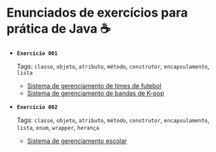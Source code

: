 # Enunciados de exercícios para prática de Java ☕

- **`Exercício 001`**

  Tags: `classe`, `objeto`, `atributo`, `método`, `construtor`, `encapsulamento`, `lista`

  - [Sistema de gerenciamento de times de futebol](./exercicio-001-a/README.md)
  - [Sistema de gerenciamento de bandas de K-pop](./exercicio-001-b/README.md)

- **`Exercício 002`**

  Tags: `classe`, `objeto`, `atributo`, `método`, `construtor`, `encapsulamento`, `lista`, `enum`, `wrapper`, `herança`

  - [Sistema de gerenciamento escolar](./exercicio-002-a/README.md)
